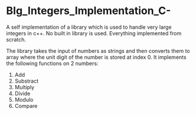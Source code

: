 # BIg_Integers_Implementation_C-
A self implementation of a library which is used to handle very large integers in c++. No built in library is used. Everything implemented from scratch.

The library takes the input of numbers as strings and then converts them to array where the unit digit of the number is stored at index 0.
It implements the following functions on 2 numbers:

1) Add
2) Substract
3) Multiply
4) Divide
5) Modulo
6) Compare
